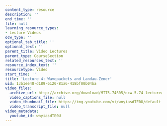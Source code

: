 ```yaml
---
content_type: resource
description: ''
end_time: ''
file: null
learning_resource_types:
- Lecture Videos
ocw_type: ''
optional_tab_title: ''
optional_text: ''
parent_title: Video Lectures
parent_type: CourseSection
related_resources_text: ''
resource_index_text: ''
resourcetype: Video
start_time: ''
title: 'Lecture 4: Wavepackets and Landau-Zener'
uid: 13b1ee48-d189-6120-81a6-418bf00b04ba
video_files:
  archive_url: http://archive.org/download/MIT5.74S05/ocw-5.74-lecture4-220k.mp4
  video_captions_file: null
  video_thumbnail_file: https://img.youtube.com/vi/wnyiasdTE0U/default.jpg
  video_transcript_file: null
video_metadata:
  youtube_id: wnyiasdTE0U
---
```

